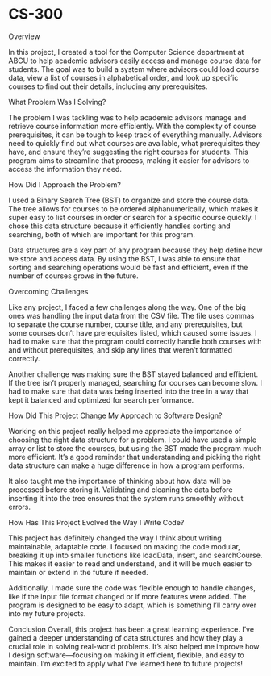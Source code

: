 # CS-300
Overview

In this project, I created a tool for the Computer Science department at ABCU to help academic advisors easily access and manage course data for students. The goal was to build a system where advisors could load course data, view a list of courses in alphabetical order, and look up specific courses to find out their details, including any prerequisites.

What Problem Was I Solving?

The problem I was tackling was to help academic advisors manage and retrieve course information more efficiently. With the complexity of course prerequisites, it can be tough to keep track of everything manually. Advisors need to quickly find out what courses are available, what prerequisites they have, and ensure they’re suggesting the right courses for students. This program aims to streamline that process, making it easier for advisors to access the information they need.

How Did I Approach the Problem?

I used a Binary Search Tree (BST) to organize and store the course data. The tree allows for courses to be ordered alphanumerically, which makes it super easy to list courses in order or search for a specific course quickly. I chose this data structure because it efficiently handles sorting and searching, both of which are important for this program.

Data structures are a key part of any program because they help define how we store and access data. By using the BST, I was able to ensure that sorting and searching operations would be fast and efficient, even if the number of courses grows in the future.

Overcoming Challenges

Like any project, I faced a few challenges along the way. One of the big ones was handling the input data from the CSV file. The file uses commas to separate the course number, course title, and any prerequisites, but some courses don’t have prerequisites listed, which caused some issues. I had to make sure that the program could correctly handle both courses with and without prerequisites, and skip any lines that weren’t formatted correctly.

Another challenge was making sure the BST stayed balanced and efficient. If the tree isn’t properly managed, searching for courses can become slow. I had to make sure that data was being inserted into the tree in a way that kept it balanced and optimized for search performance.

How Did This Project Change My Approach to Software Design?

Working on this project really helped me appreciate the importance of choosing the right data structure for a problem. I could have used a simple array or list to store the courses, but using the BST made the program much more efficient. It’s a good reminder that understanding and picking the right data structure can make a huge difference in how a program performs.

It also taught me the importance of thinking about how data will be processed before storing it. Validating and cleaning the data before inserting it into the tree ensures that the system runs smoothly without errors.

How Has This Project Evolved the Way I Write Code?

This project has definitely changed the way I think about writing maintainable, adaptable code. I focused on making the code modular, breaking it up into smaller functions like loadData, insert, and searchCourse. This makes it easier to read and understand, and it will be much easier to maintain or extend in the future if needed.

Additionally, I made sure the code was flexible enough to handle changes, like if the input file format changed or if more features were added. The program is designed to be easy to adapt, which is something I’ll carry over into my future projects.

Conclusion
Overall, this project has been a great learning experience. I’ve gained a deeper understanding of data structures and how they play a crucial role in solving real-world problems. It’s also helped me improve how I design software—focusing on making it efficient, flexible, and easy to maintain. I’m excited to apply what I’ve learned here to future projects!
